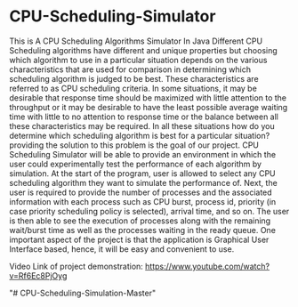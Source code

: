 # CPU-Scheduling-Simulator
This is A CPU Scheduling Algorithms Simulator In Java
Different CPU Scheduling algorithms have different and unique properties but choosing which algorithm to use in a particular situation depends on the various 
characteristics that are used for comparison in determining which scheduling algorithm is judged to be best. These characteristics are referred to as CPU scheduling criteria. In some situations, it may be desirable that response time should be maximized with little attention to the throughput or it may be desirable to have the least possible average waiting time with little to no attention to response time or the balance between all these characteristics may be required. In all these situations how do you determine which scheduling algorithm is best for a particular situation? providing the solution to this problem is the goal of our project.
CPU Scheduling Simulator will be able to provide an environment in which the user could experimentally test the performance of each algorithm by simulation. At the start of the program, user is allowed to select any CPU scheduling algorithm they want to simulate the performance of. Next, the user is required to provide the number of processes and the associated information with each process such as CPU burst, process id, priority (in case priority scheduling policy is selected), arrival time, and so on. The user is then able to see the execution of processes along with the remaining wait/burst time as well as the processes waiting in the ready queue. One important aspect of the project is that the application is Graphical User Interface based, hence, it will be easy and convenient to use.

Video Link of project demonstration: https://www.youtube.com/watch?v=Rf6Ec8PjOyg

"# CPU-Scheduling-Simulation-Master" 
